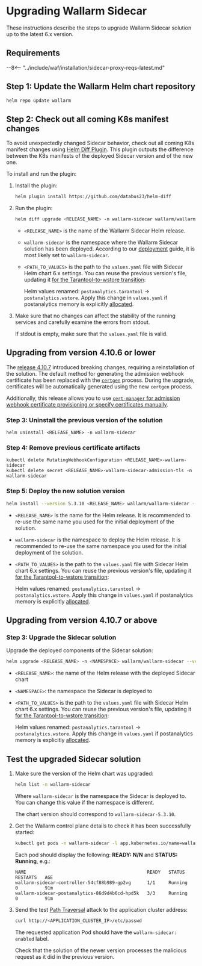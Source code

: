 [ip-lists-docs]: ../user-guides/ip-lists/overview.md
[api-spec-enforcement-docs]:        ../api-specification-enforcement/overview.md

# Upgrading Wallarm Sidecar

These instructions describe the steps to upgrade Wallarm Sidecar solution up to the latest 6.x version.

## Requirements

--8<-- "../include/waf/installation/sidecar-proxy-reqs-latest.md"

## Step 1: Update the Wallarm Helm chart repository

```bash
helm repo update wallarm
```

## Step 2: Check out all coming K8s manifest changes

To avoid unexpectedly changed Sidecar behavior, check out all coming K8s manifest changes using [Helm Diff Plugin](https://github.com/databus23/helm-diff). This plugin outputs the difference between the K8s manifests of the deployed Sidecar version and of the new one.

To install and run the plugin:

1. Install the plugin:

    ```bash
    helm plugin install https://github.com/databus23/helm-diff
    ```
2. Run the plugin:

    ```bash
    helm diff upgrade <RELEASE_NAME> -n wallarm-sidecar wallarm/wallarm-sidecar --version 5.3.10 -f <PATH_TO_VALUES>
    ```

    * `<RELEASE_NAME>` is the name of the Wallarm Sidecar Helm release.
    * `wallarm-sidecar` is the namespace where the Wallarm Sidecar solution has been deployed. According to our [deployment](../installation/kubernetes/sidecar-proxy/deployment.md) guide, it is most likely set to `wallarm-sidecar`.
    * `<PATH_TO_VALUES>` is the path to the `values.yaml` file with Sidecar Helm chart 6.x settings. You can reuse the previous version's file, updating it [for the Tarantool-to-wstore transition](what-is-new.md#replacing-tarantool-with-wstore-for-postanalytics):
    
        Helm values renamed: `postanalytics.tarantool` → `postanalytics.wstore`. Apply this change in `values.yaml` if postanalytics memory is explicitly [allocated](../installation/kubernetes/sidecar-proxy/scaling.md).

3. Make sure that no changes can affect the stability of the running services and carefully examine the errors from stdout.

    If stdout is empty, make sure that the `values.yaml` file is valid.

## Upgrading from version 4.10.6 or lower

The [release 4.10.7](/4.10/updating-migrating/node-artifact-versions/#helm-chart-for-sidecar) introduced breaking changes, requiring a reinstallation of the solution. The default method for generating the admission webhook certificate has been replaced with the [`certgen`](https://github.com/kubernetes/ingress-nginx/tree/main/images/kube-webhook-certgen) process. During the upgrade, certificates will be automatically generated using the new `certgen` process.

Additionally, this release allows you to use [`cert-manager` for admission webhook certificate provisioning or specify certificates manually](../installation/kubernetes/sidecar-proxy/customization.md#certificates-for-the-admission-webhook).

### Step 3: Uninstall the previous version of the solution

```
helm uninstall <RELEASE_NAME> -n wallarm-sidecar
```

### Step 4: Remove previous certificate artifacts

```
kubectl delete MutatingWebhookConfiguration <RELEASE_NAME>-wallarm-sidecar
kubectl delete secret <RELEASE_NAME>-wallarm-sidecar-admission-tls -n wallarm-sidecar
```

### Step 5: Deploy the new solution version

``` bash
helm install --version 5.3.10 <RELEASE_NAME> wallarm/wallarm-sidecar --wait -n wallarm-sidecar -f <PATH_TO_VALUES>
```

* `<RELEASE_NAME>` is the name for the Helm release. It is recommended to re-use the same name you used for the initial deployment of the solution.
* `wallarm-sidecar` is the namespace to deploy the Helm release. It is recommended to re-use the same namespace you used for the initial deployment of the solution.
* `<PATH_TO_VALUES>` is the path to the `values.yaml` file with Sidecar Helm chart 6.x settings. You can reuse the previous version's file, updating it [for the Tarantool-to-wstore transition](what-is-new.md#replacing-tarantool-with-wstore-for-postanalytics):
    
    Helm values renamed: `postanalytics.tarantool` → `postanalytics.wstore`. Apply this change in `values.yaml` if postanalytics memory is explicitly [allocated](../installation/kubernetes/sidecar-proxy/scaling.md).

## Upgrading from version 4.10.7 or above

### Step 3: Upgrade the Sidecar solution

Upgrade the deployed components of the Sidecar solution:

``` bash
helm upgrade <RELEASE_NAME> -n <NAMESPACE> wallarm/wallarm-sidecar --version 5.3.10 -f <PATH_TO_VALUES>
```

* `<RELEASE_NAME>`: the name of the Helm release with the deployed Sidecar chart
* `<NAMESPACE>`: the namespace the Sidecar is deployed to
* `<PATH_TO_VALUES>` is the path to the `values.yaml` file with Sidecar Helm chart 6.x settings. You can reuse the previous version's file, updating it [for the Tarantool-to-wstore transition](what-is-new.md#replacing-tarantool-with-wstore-for-postanalytics):
    
    Helm values renamed: `postanalytics.tarantool` → `postanalytics.wstore`. Apply this change in `values.yaml` if postanalytics memory is explicitly [allocated](../installation/kubernetes/sidecar-proxy/scaling.md).

## Test the upgraded Sidecar solution

1. Make sure the version of the Helm chart was upgraded:

    ```bash
    helm list -n wallarm-sidecar
    ```

    Where `wallarm-sidecar` is the namespace the Sidecar is deployed to. You can change this value if the namespace is different.

    The chart version should correspond to `wallarm-sidecar-5.3.10`.
1. Get the Wallarm control plane details to check it has been successfully started:

    ```bash
    kubectl get pods -n wallarm-sidecar -l app.kubernetes.io/name=wallarm-sidecar
    ```

    Each pod should display the following: **READY: N/N** and **STATUS: Running**, e.g.:

    ```
    NAME                                             READY   STATUS    RESTARTS   AGE
    wallarm-sidecar-controller-54cf88b989-gp2vg      1/1     Running   0          91m
    wallarm-sidecar-postanalytics-86d9d4b6cd-hpd5k   3/3     Running   0          91m
    ```
1. Send the test [Path Traversal](../attacks-vulns-list.md#path-traversal) attack to the application cluster address:

    ```bash
    curl http://<APPLICATION_CLUSTER_IP>/etc/passwd
    ```

    The requested application Pod should have the `wallarm-sidecar: enabled` label.

    Check that the solution of the newer version processes the malicious request as it did in the previous version.

